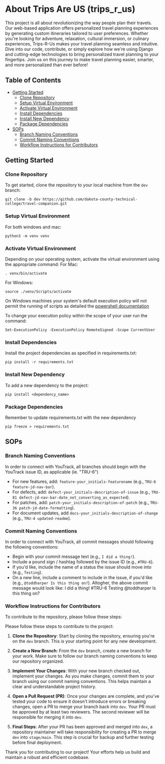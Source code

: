 # About Trips Are US (trips_r_us)

This project is all about revolutionizing the way people plan their travels. Our web-based application offers personalized travel planning experiences by generating custom itineraries tailored to user preferences. Whether you're looking for adventure, relaxation, cultural immersion, or culinary experiences, Trips-R-Us makes your travel planning seamless and intuitive. Dive into our code, contribute, or simply explore how we're using Django and cutting-edge technologies to bring personalized travel planning to your fingertips. Join us on this journey to make travel planning easier, smarter, and more personalized than ever before!

## Table of Contents

- [Getting Started](#getting-started)
  - [Clone Repository](#clone-repository)
  - [Setup Virtual Environment](#setup-virtual-environment)
  - [Activate Virtual Environment](#activate-virtual-environment)
  - [Install Dependencies](#install-dependencies)
  - [Install New Dependency](#install-new-dependency)
  - [Package Dependencies](#package-dependencies)
- [SOPs](#second-dev-sets-different-link+One-more-commit)
  - [Branch Naming Conventions](#branch-naming-conventions)
  - [Commit Naming Conventions](#commit-naming-conventions)
  - [Workflow Instructions for Contributors](#workflow-instructions-for-contributors)

## Getting Started

### Clone Repository

To get started, clone the repository to your local machine from the `dev` branch:

```shell
git clone -b dev https://github.com/dakota-county-technical-college/travel-companion.git
```

### Setup Virtual Environment

For both windows and mac:

```shell
python3 -m venv venv
```

### Activate Virtual Environment

Depending on your operating system, activate the virtual environment using the appropriate command:
For Mac:

```shell
. venv/bin/activate
```

For Windows:

```shell
source ./venv/Scripts/activate
```

On Windows machines your system's default execution policy will not permit the running of scripts as detailed the [powershell documentation](https://learn.microsoft.com/en-us/powershell/module/microsoft.powershell.core/about/about_execution_policies?view=powershell-7.4)

To change your execution policy within the scope of your user run the command:

```shell
Set-ExecutionPolicy -ExecutionPolicy RemoteSigned -Scope CurrentUser
```

### Install Dependencies

Install the project dependencies as specified in requirements.txt:

```shell
pip install -r requirements.txt
```

### Install New Dependency

To add a new dependency to the project:

```shell
pip install <dependency_name>
```

### Package Dependencies

Remember to update requirements.txt with the new dependency

```shell
pip freeze > requirements.txt
```

## SOPs

### Branch Naming Conventions

In order to connect with YouTrack, all branches should begin with the YouTrack issue ID, as applicable (ie. "TRU-6")

- For new features, add: `feature-your_initials-featurename` (e.g., `TRU-6 feature-jd-nav-bar`).
- For defects, add: `defect-your_initials-description-of-issue` (e.g., `TRU-81 defect-jd-nav-bar-date_not_converting_as_expected`).
- For patches, add: `patch-your_initials-description-of-patch` (e.g., `TRU-36 patch-jd-date-formatting`).
- For document updates, add `docs-your_initials-description-of-change` (e.g., `TRU-4 updated-readme`).

### Commit Naming Conventions

In order to connect with YouTrack, all commit messages should following the following conventions:

- Begin with your commit message text (e.g., `I did a thing!`).
- Include a pound sign / hashtag followed by the issue ID (e.g., `#TRU-6`).
- If you'd like, include the name of a status the issue should move into (e.g., `Testing`).
- On a new line, include a comment to include in the issue, if you'd like (e.g., `@toddharper Is this thing on?`).
  Altogher, the above commit message would look like:
  I did a thing! #TRU-6 Testing
  @toddharper Is this thing on?

### Workflow Instructions for Contributors
To contribute to the repository, please follow these steps:

Please follow these steps to contribute to the project:

1. **Clone the Repository**: Start by cloning the repository, ensuring you're on the `dev` branch. This is your starting point for any new development.

2. **Create a New Branch**: From the `dev` branch, create a new branch for your work. Make sure to follow our branch naming conventions to keep our repository organized.

3. **Implement Your Changes**: With your new branch checked out, implement your changes. As you make changes, commit them to your branch using our commit naming conventions. This helps maintain a clear and understandable project history.

4. **Open a Pull Request (PR)**: Once your changes are complete, and you've tested your code to ensure it doesn't introduce errors or breaking changes, open a PR to merge your branch back into `dev`. Your PR must be approved by at least two reviewers. The second reviewer will be responsible for merging it into `dev`.

5. **Final Steps**: After your PR has been approved and merged into `dev`, a repository maintainer will take responsibility for creating a PR to merge `dev` into `stage/main`. This step is crucial for backup and further testing before final deployment.

Thank you for contributing to our project! Your efforts help us build and maintain a robust and efficient codebase.

